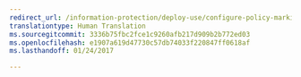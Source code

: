 ```yaml
---
redirect_url: /information-protection/deploy-use/configure-policy-markings
translationtype: Human Translation
ms.sourcegitcommit: 3336b75fbc2fce1c9260afb217d909b2b772ed03
ms.openlocfilehash: e1907a619d47730c57db74033f220847ff0618af
ms.lasthandoff: 01/24/2017

---
```


